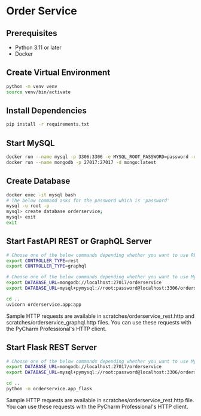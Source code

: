 # Order Service

## Prerequisites

- Python 3.11 or later
- Docker

## Create Virtual Environment

```bash
python -m venv venv
source venv/bin/activate
```

## Install Dependencies

```bash
pip install -r requirements.txt
```

## Start MySQL

```bash
docker run --name mysql -p 3306:3306 -e MYSQL_ROOT_PASSWORD=password -d mysql:latest
docker run --name mongodb -p 27017:27017 -d mongo:latest
```

## Create Database
```bash
docker exec -it mysql bash
# The below command asks for the password which is 'password'
mysql -u root -p
mysql> create database orderservice;
mysql> exit
exit
```

## Start FastAPI REST or GraphQL Server
```bash
# Choose one of the below commands depending whether you want to use REST or GraphQL
export CONTROLLER_TYPE=rest
export CONTROLLER_TYPE=graphql

# Choose one of the below commands depending whether you want to use MySQL or MongoDB
export DATABASE_URL=mongodb://localhost:27017/orderservice
export DATABASE_URL=mysql+pymysql://root:password@localhost:3306/orderservice

cd ..
uvicorn orderservice.app:app
```

Sample HTTP requests are available in scratches/orderservice_rest.http and 
scratches/orderservice_graphql.http files.
You can use these requests with the PyCharm Professional's HTTP client.

## Start Flask REST Server
```bash
# Choose one of the below commands depending whether you want to use MySQL or MongoDB
export DATABASE_URL=mongodb://localhost:27017/orderservice
export DATABASE_URL=mysql+pymysql://root:password@localhost:3306/orderservice

cd ..
python -m orderservice.app_flask
```

Sample HTTP requests are available in scratches/orderservice_rest.http file.
You can use these requests with the PyCharm Professional's HTTP client.
